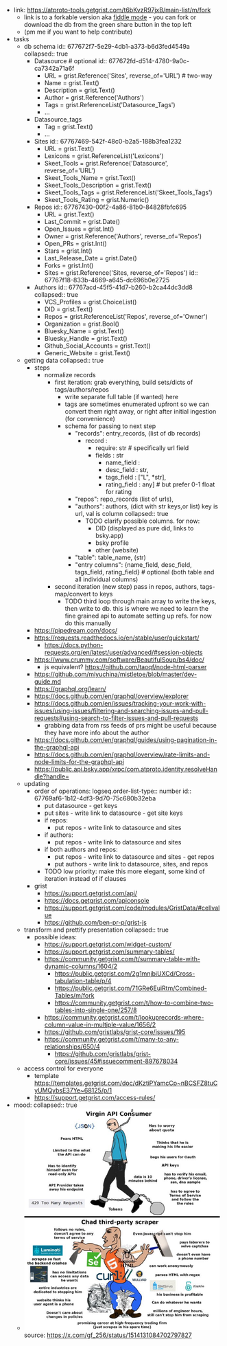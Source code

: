 - link: https://atproto-tools.getgrist.com/t6bKvzR97jxB/main-list/m/fork
	- link is to a forkable version aka [fiddle mode](https://support.getgrist.com/glossary/#fiddle-mode) - you can fork or download the db from the green share button in the top left
	- (pm me if you want to help contribute)
- tasks
	- db schema
	  id:: 677672f7-5e29-4db1-a373-b6d3fed4549a
	  collapsed:: true
		- Datasource # optional
		  id:: 677672fd-d514-4780-9a0c-ca7342a71a6f
			- URL = grist.Reference('Sites', reverse_of='URL') # two-way
			- Name = grist.Text()
			- Description = grist.Text()
			- Author = grist.Reference('Authors')
			- Tags = grist.ReferenceList('Datasource_Tags')
			- ...
		- Datasource_tags
			- Tag = grist.Text()
			- ...
		- Sites
		  id:: 67767469-542f-48c0-b2a5-188b3fea1232
			- URL = grist.Text()
			- Lexicons = grist.ReferenceList('Lexicons')
			- Skeet_Tools = grist.Reference('Datasource', reverse_of='URL')
			- Skeet_Tools_Name = grist.Text()
			- Skeet_Tools_Description = grist.Text()
			- Skeet_Tools_Tags = grist.ReferenceList('Skeet_Tools_Tags')
			- Skeet_Tools_Rating = grist.Numeric()
		- Repos
		  id:: 67767430-00f2-4a86-81b0-84828fbfc695
			- URL = grist.Text()
			- Last_Commit = grist.Date()
			- Open_Issues = grist.Int()
			- Owner = grist.Reference('Authors', reverse_of='Repos')
			- Open_PRs = grist.Int()
			- Stars = grist.Int()
			- Last_Release_Date = grist.Date()
			- Forks = grist.Int()
			- Sites = grist.Reference('Sites, reverse_of='Repos')
			  id:: 67767f18-833b-4669-a645-dc696b0e2725
		- Authors
		  id:: 67767acd-45f5-41d7-b260-b2ca44dc3dd8
		  collapsed:: true
			- VCS_Profiles = grist.ChoiceList()
			- DID = grist.Text()
			- Repos = grist.ReferenceList('Repos', reverse_of='Owner')
			- Organization = grist.Bool()
			- Bluesky_Name = grist.Text()
			- Bluesky_Handle = grist.Text()
			- Github_Social_Accounts = grist.Text()
			- Generic_Website = grist.Text()
	- getting data
	  collapsed:: true
		- steps
			- normalize records
				- first iteration: grab everything, build sets/dicts of tags/authors/repos
					- write separate full table (if wanted) here
					- tags are sometimes enumerated upfront so we can convert them right away, or right after initial ingestion (for convenience)
					- schema for passing to next step
						- "records": entry_records, (list of db records)
							- record :
								- require: str # specifically url field
								- fields : str
									- name_field :
									- desc_field : str,
									- tags_field : ["L", *str],
									- rating_field : any] # but prefer 0-1 float for rating
						- "repos": repo_records (list of urls),
						- "authors": authors, (dict with str keys,or list) key is url, val is column
						  collapsed:: true
							- TODO clarify possible columns. for now:
								- DID (displayed as pure did, links to bsky.app)
								- bsky profile
								- other (website)
						- "table": table_name, (str)
						- "entry columns": {name_field, desc_field, tags_field, rating_field} # optional (both table and all individual columns)
				- second iteration (new step) pass in repos, authors, tags- map/convert to keys
					- TODO third loop through main array to write the keys, then write to db. this is where we need to learn the fine grained api to automate setting up refs. for now do this manually
		- https://pipedream.com/docs/
		- https://requests.readthedocs.io/en/stable/user/quickstart/
			- https://docs.python-requests.org/en/latest/user/advanced/#session-objects
		- https://www.crummy.com/software/BeautifulSoup/bs4/doc/
			- js equivalent? https://github.com/taoqf/node-html-parser
		- https://github.com/miyuchina/mistletoe/blob/master/dev-guide.md
		- https://graphql.org/learn/
		- https://docs.github.com/en/graphql/overview/explorer
		- https://docs.github.com/en/issues/tracking-your-work-with-issues/using-issues/filtering-and-searching-issues-and-pull-requests#using-search-to-filter-issues-and-pull-requests
			- grabbing data from rss feeds of prs might be useful because they have more info about the author
		- https://docs.github.com/en/graphql/guides/using-pagination-in-the-graphql-api
		- https://docs.github.com/en/graphql/overview/rate-limits-and-node-limits-for-the-graphql-api
		- https://public.api.bsky.app/xrpc/com.atproto.identity.resolveHandle?handle=
	- updating
		- order of operations:
		  logseq.order-list-type:: number
		  id:: 67769af6-1b12-4df3-9d70-75c680b32eba
			- put datasource - get keys
			- put sites - write link to datasource - get site keys
			- if repos:
				- put repos - write link to datasource and sites
			- if authors:
				- put repos - write link to datasource and sites
			- if both authors and repos:
				- put repos - write link to datasource and sites - get repos
				- put authors - write link to datasource, sites, and repos
			- TODO low priority: make this more elegant, some kind of iteration instead of if clauses
		- grist
			- https://support.getgrist.com/api/
			- https://docs.getgrist.com/apiconsole
			- https://support.getgrist.com/code/modules/GristData/#cellvalue
			- https://github.com/ben-pr-p/grist-js
	- transform and prettify presentation
	  collapsed:: true
		- possible ideas:
			- https://support.getgrist.com/widget-custom/
			- https://support.getgrist.com/summary-tables/
			- https://community.getgrist.com/t/summary-table-with-dynamic-columns/1604/2
				- https://public.getgrist.com/2g1mnjbiUXCd/Cross-tabulation-table/p/4
				- https://public.getgrist.com/71GRe6EuiRtm/Combined-Tables/m/fork
				- https://community.getgrist.com/t/how-to-combine-two-tables-into-single-one/257/8
			- https://community.getgrist.com/t/lookuprecords-where-column-value-in-multiple-value/1656/2
			- https://github.com/gristlabs/grist-core/issues/195
			- https://community.getgrist.com/t/many-to-any-relationships/650/4
				- https://github.com/gristlabs/grist-core/issues/45#issuecomment-897678034
	- access control for everyone
		- template https://templates.getgrist.com/doc/dKztiPYamcCp~nBCSFZ8tuCyUMQybsE37Ye~68125/p/1
		- https://support.getgrist.com/access-rules/
- mood:
  collapsed:: true
	- ![image.png](../assets/image_1735320252579_0.png) 
	  source: https://x.com/gf_256/status/1514131084702797827
